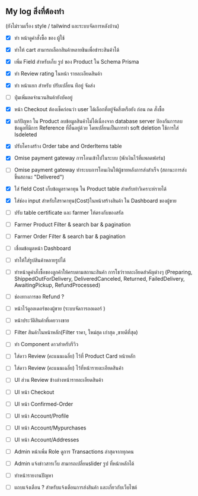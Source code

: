 ## My log สิ่งที่ต้องทำ
(ยังไม่รวมเรื่อง style / tailwind และระบบจัดการหลังบ้าน)
 - [x] ทำ หน้าดูคำสั่งซื้อ ของ ผู้ใช้
 - [x] ทำให้ cart สามารถเลือกสินค้าหลายชินเพื่อชำระสินค้าได้
 - [x] เพิ่ม Field สำหรับเก็บ รูป ของ Product ใน Schema Prisma
 - [x] ทำ Review rating ในหน้า รายละเอียดสินค้า
 - [x] ทำ หน้าแยก สำหรับ ปรับเปลี่ยน ทีอยู่ จัดส่ง
 - [ ] ปุ่มเพิ่มลดจำนวนสินค้ายังบัคอยู่
 - [x] หน้า Checkout ต้องเช็คก่อนว่า user ได้เลือกที่อยู่จัดสี่งหรือยัง ก่อน กด สั่งซื้อ
 - [x] แก้ปัญหา ใน Product ลบข้อมูลสินค้าไม่ได้เนื่องจาก database server ป้องกันการลบข้อมูลที่มีการ Reference ที่อื่นอยู่ด้วย โดยเปลี่ยนเป็นการทำ soft deletion ใช้การใส่ Isdeleted 
 - [x] ปรับโครงสร้าง Order tabe and OrderItems table
 - [x] Omise payment gateway การโอนเข้าไปในระบบ (พักเงินไว้ที่แพลตฟอร์ม)
 - [ ] Omise payment gateway ทำระบบการโอนเงินให้ผู้ขายหลังการส่งสำเร็จ (สถานะการส่ง ขึ้นสถานะ  "Delivered")
 - [X] ใส่ field Cost เก็บข้อมูลราคาทุน ใน Product table สำหรับทำวิเคราะห์รายได้
 - [X] ใส่ช่อง input สำหรับใสราคาทุน(Cost)ในหน้าสร้างสินค้า ใน Dashboard ของผู้ขาย

 - [ ] ปรับ table certificate และ farmer ให้ตรงกับของสรัล
 - [ ] Farmer Product Filter & search bar & pagination
 - [ ] Farmer Order Filter & search bar & pagination
 - [ ] เชื่อมข้อมูลหน้า Dashboard 
 - [ ] ทำให้ใส่รูปสินค้าหลายรูปได้
 - [ ] ทำหน้าดูคำสั่งซื้อของลูกค้าให้ครบตามสถานะสินค้า การโชว์รายละเอียดสำคัญต่างๆ (Preparing, ShippedOutForDelivery, DeliveredCanceled, Returned, FailedDelivery, AwaitingPickup, RefundProcessed)
 - [ ] ช่องทางการขอ Refund ?
 - [ ] หน้าไว้ดูออเดอร์ของผู้ขาย (ระบบจัดการออเดอร์ )
 - [ ] หน้าประวัติสินค้าที่เคยวางขาย
 - [ ] Filter สินค้าในหน้าหลัก(Filter ราคา, ใหม่สุด เก่าสุด ,ขายดีที่สุด)
 - [ ] ทำ Component ดาวสำหรับรีวิว
 - [ ] ใส่ดาว Review (คะแนนเฉลี่ย) ไว้ที่ Product Card หน้าหลัก 
 - [ ] ใส่ดาว Review (คะแนนเฉลี่ย) ไว้ที่หน้ารายละเอียดสินค้า
 - [ ] UI ส่วน Review ข้างล่างหน้ารายละเอียดสินค้า
 - [ ] UI หน้า Checkout
 - [ ] UI หน้า Confirmed-Order
 - [ ] UI หน้า Account/Profile
 - [ ] UI หน้า Account/Mypurchases
 - [ ] UI หน้า Account/Addresses
 - [ ] Admin หน้าเพิ่ม Role ดูการ Transactions ล่าสุดจากทุกคน
 - [ ] Admin แจ้งข่าวสารเว็บ สามารถเปลี่ยนslider รูป ที่หน้าหลักได้
 - [ ] ทำหน้ารายงานปัญหา 
 - [ ] แถบแจ้งเตือน ? สำหรับแจ้งเตือนการส่งสินค้า และเกี่ยวกับเว็บไซต์



 